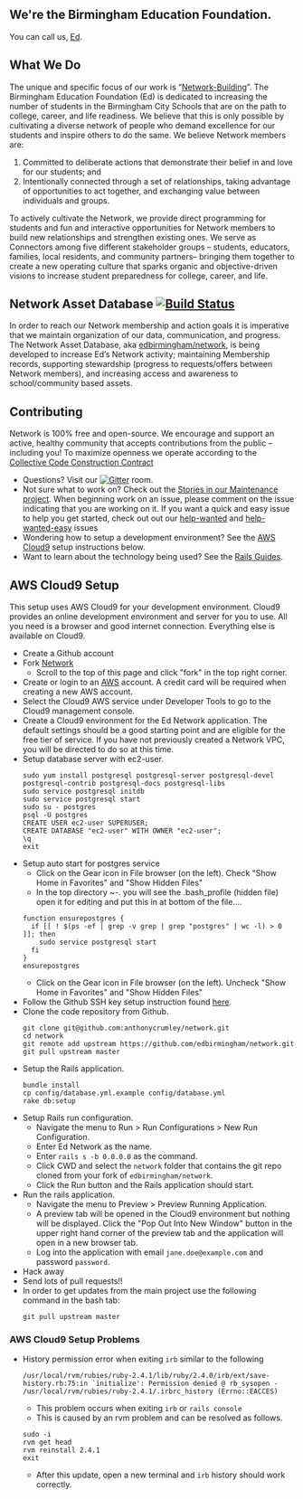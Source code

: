 ## We're the Birmingham Education Foundation.
You can call us, [Ed](http://edbirmingham.org).

## What We Do
The unique and specific focus of our work is “[Network-Building](https://www.youtube.com/watch?v=OI0qip6XlZc)”. The Birmingham Education Foundation (Ed) is dedicated to increasing the number of students in the Birmingham City Schools that are on the path to college, career, and life readiness. We believe that this is only possible by cultivating a diverse network of people who demand excellence for our students and inspire others to do the same. We believe Network members are:

1. Committed to deliberate actions that demonstrate their belief in and love for our students; and
2. Intentionally connected through a set of relationships, taking advantage of opportunities to act together, 
and exchanging value between individuals and groups. 

To actively cultivate the Network, we provide direct programming for students and fun and interactive opportunities for Network members to build new relationships and strengthen existing ones. We serve as Connectors among five different stakeholder groups – students, educators, families, local residents, and community partners– bringing them together to create a new operating culture that sparks organic and objective-driven visions to increase student preparedness for college, career, and life.

## Network Asset Database [![Build Status](https://travis-ci.org/edbirmingham/network.svg)](https://travis-ci.org/edbirmingham/network)
In order to reach our Network membership and action goals it is imperative that we maintain organization of our data, communication, and progress. The Network Asset Database, aka [edbirmingham/network](https://github.com/edbirmingham/network), is being developed to increase Ed’s Network activity; maintaining Membership records, supporting stewardship (progress to requests/offers between Network members), and increasing access and awareness to school/community based assets.

## Contributing
Network is 100% free and open-source. We encourage and support an active, healthy community that accepts contributions from the public – including you!  To maximize openness we operate according to the [Collective Code Construction Contract](c4.md)
* Questions? Visit our [![Gitter](https://badges.gitter.im/Join%20Chat.svg)](https://gitter.im/edbirmingham/network?utm_source=badge&utm_medium=badge&utm_campaign=pr-badge) room.
* Not sure what to work on?  Check out the [Stories in our Maintenance project](https://github.com/edbirmingham/network/projects/3).  When beginning work on an issue, please comment on the issue indicating that you are working on it. If you want a quick and easy issue to help you get started, check out out our [help-wanted](https://github.com/edbirmingham/network/projects/3?card_filter_query=label%3Ahelp-wanted) and [help-wanted-easy](https://github.com/edbirmingham/network/projects/3?card_filter_query=label%3Ahelp-wanted-easy) issues
* Wondering how to setup a development environment?  See the [AWS Cloud9](#aws-cloud9-setup) setup instructions below.
* Want to learn about the technology being used?  See the [Rails Guides](http://guides.rubyonrails.org/).

## AWS Cloud9 Setup
This setup uses AWS Cloud9 for your development environment.  Cloud9 provides an online development environment and server for you to use.  All you need is a browser and good internet connection.  Everything else is available on Cloud9.
* Create a Github account
* Fork [Network](https://github.com/edbirmingham/network)
  * Scroll to the top of this page and click "fork" in the top right corner. 
* Create or login to an [AWS](https://aws.amazon.com) account.  A credit card will be required when creating a new AWS account.
* Select the Cloud9 AWS service under Developer Tools to go to the Cloud9 management console.
* Create a Cloud9 environment for the Ed Network application.  The default settings should be a good starting point and are eligible for the free tier of service.  If you have not previously created a Network VPC, you will be directed to do so at this time.
* Setup database server with ec2-user.
  ```
  sudo yum install postgresql postgresql-server postgresql-devel postgresql-contrib postgresql-docs postgresql-libs
  sudo service postgresql initdb
  sudo service postgresql start
  sudo su - postgres
  psql -U postgres
  CREATE USER ec2-user SUPERUSER;
  CREATE DATABASE "ec2-user" WITH OWNER "ec2-user";
  \q
  exit
  ```
* Setup auto start for postgres service
  * Click on the Gear icon in File browser (on the left). Check "Show Home in Favorites" and "Show Hidden Files"
  * In the top directory ~-. you will see the .bash_profile (hidden file) open it for editing and put this in at bottom of the file....
  ```
  function ensurepostgres {
    if [[ ! $(ps -ef | grep -v grep | grep "postgres" | wc -l) > 0 ]]; then
      sudo service postgresql start
    fi
  }
  ensurepostgres
  ```
  * Click on the Gear icon in File browser (on the left). Uncheck "Show Home in Favorites" and "Show Hidden Files"
* Follow the Github SSH key setup instruction found [here](https://help.github.com/articles/generating-a-new-ssh-key-and-adding-it-to-the-ssh-agent/#platform-linux).
* Clone the code repository from Github.
  ```
  git clone git@github.com:anthonycrumley/network.git
  cd network
  git remote add upstream https://github.com/edbirmingham/network.git
  git pull upstream master
  ```
* Setup the Rails application.
  ```
  bundle install
  cp config/database.yml.example config/database.yml
  rake db:setup
  ```
* Setup Rails run configuration.
  * Navigate the menu to Run > Run Configurations > New Run Configuration.
  * Enter Ed Network as the name.
  * Enter `rails s -b 0.0.0.0` as the command.
  * Click CWD and select the `network` folder that contains the git repo cloned from your fork of `edbirmingham/network`.
  * Click the Run button and the Rails application should start.
* Run the rails application.
  * Navigate the menu to Preview > Preview Running Application.
  * A preview tab will be opened in the Cloud9 environment but nothing will be displayed.  Click the "Pop Out Into New Window" button in the upper right hand corner of the preview tab and the application will open in a new browser tab.
  * Log into the application with email `jane.doe@example.com` and password `password`.
* Hack away
* Send lots of pull requests!!
* In order to get updates from the main project use the following command in the bash tab:
  ```
  git pull upstream master
  ```

### AWS Cloud9 Setup Problems
* History permission error when exiting `irb` similar to the following
  ```
  /usr/local/rvm/rubies/ruby-2.4.1/lib/ruby/2.4.0/irb/ext/save-history.rb:75:in `initialize': Permission denied @ rb_sysopen -   /usr/local/rvm/rubies/ruby-2.4.1/.irbrc_history (Errno::EACCES)
  ```
  * This problem occurs when exiting `irb` or `rails console`
  * This is caused by an rvm problem and can be resolved as follows.
  ```
  sudo -i
  rvm get head
  rvm reinstall 2.4.1
  exit
  ```
  * After this update, open a new terminal and `irb` history should work correctly.
